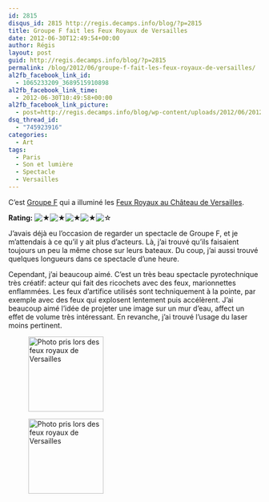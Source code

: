 ```yaml
---
id: 2815
disqus_id: 2815 http://regis.decamps.info/blog/?p=2815
title: Groupe F fait les Feux Royaux de Versailles
date: 2012-06-30T12:49:54+00:00
author: Régis
layout: post
guid: http://regis.decamps.info/blog/?p=2815
permalink: /blog/2012/06/groupe-f-fait-les-feux-royaux-de-versailles/
al2fb_facebook_link_id:
  - 1065233209_3689515910898
al2fb_facebook_link_time:
  - 2012-06-30T10:49:58+00:00
al2fb_facebook_link_picture:
  - post=http://regis.decamps.info/blog/wp-content/uploads/2012/06/20120629_231455-262x350.jpg
dsq_thread_id:
  - "745923916"
categories:
  - Art
tags:
  - Paris
  - Son et lumière
  - Spectacle
  - Versailles
---
```

C’est [Groupe F](http://www.groupef.com/) qui a illuminé les [Feux Royaux au Château de Versailles](http://www.chateauversailles-spectacles.fr/fr/spectacles/2012/feux-dartifice-royaux).

**Rating:** ![&#9733;](http://regis.decamps.info/blog/wp-content/plugins/xavins-review-ratings/default/star.png "4/5")![&#9733;](http://regis.decamps.info/blog/wp-content/plugins/xavins-review-ratings/default/star.png "4/5")![&#9733;](http://regis.decamps.info/blog/wp-content/plugins/xavins-review-ratings/default/star.png "4/5")![&#9733;](http://regis.decamps.info/blog/wp-content/plugins/xavins-review-ratings/default/star.png "4/5")![&#9734;](http://regis.decamps.info/blog/wp-content/plugins/xavins-review-ratings/default/blank_star.png "4/5") 


  
<!--more-->


  
J’avais déjà eu l’occasion de regarder un spectacle de Groupe F, et je m’attendais à ce qu’il y ait plus d’acteurs. Là, j’ai trouvé qu’ils faisaient toujours un peu la même chose sur leurs bateaux. Du coup, j’ai aussi trouvé quelques longueurs dans ce spectacle d’une heure.

Cependant, j’ai beaucoup aimé. C’est un très beau spectacle pyrotechnique très créatif: acteur qui fait des ricochets avec des feux, marionnettes enflammées. Les feux d’artifice utilisés sont techniquement à la pointe, par exemple avec des feux qui explosent lentement puis accélèrent. J’ai beaucoup aimé l’idée de projeter une image sur un mur d’eau, affect un effet de volume très intéressant. En revanche, j’ai trouvé l’usage du laser moins pertinent.

<div id='gallery-14' class='gallery galleryid-2815 gallery-columns-3 gallery-size-thumbnail'>
  <figure class='gallery-item'> 
  
  <div class='gallery-icon portrait'>
    <a href='http://regis.decamps.info/blog/2012/06/groupe-f-fait-les-feux-royaux-de-versailles/20120629_231455/'><img width="150" height="150" src="http://regis.decamps.info/blog/wp-content/uploads/2012/06/20120629_231455-150x150.jpg" class="attachment-thumbnail size-thumbnail" alt="Photo pris lors des feux royaux de Versailles" srcset="http://regis.decamps.info/blog/wp-content/uploads/2012/06/20120629_231455-150x150.jpg 150w, http://regis.decamps.info/blog/wp-content/uploads/2012/06/20120629_231455-100x100.jpg 100w" sizes="(max-width: 150px) 100vw, 150px" /></a>
  </div></figure><figure class='gallery-item'> 
  
  <div class='gallery-icon portrait'>
    <a href='http://regis.decamps.info/blog/2012/06/groupe-f-fait-les-feux-royaux-de-versailles/20120629_223750/'><img width="150" height="150" src="http://regis.decamps.info/blog/wp-content/uploads/2012/06/20120629_223750-150x150.jpg" class="attachment-thumbnail size-thumbnail" alt="Photo pris lors des feux royaux de Versailles" srcset="http://regis.decamps.info/blog/wp-content/uploads/2012/06/20120629_223750-150x150.jpg 150w, http://regis.decamps.info/blog/wp-content/uploads/2012/06/20120629_223750-100x100.jpg 100w" sizes="(max-width: 150px) 100vw, 150px" /></a>
  </div></figure>
</div>
